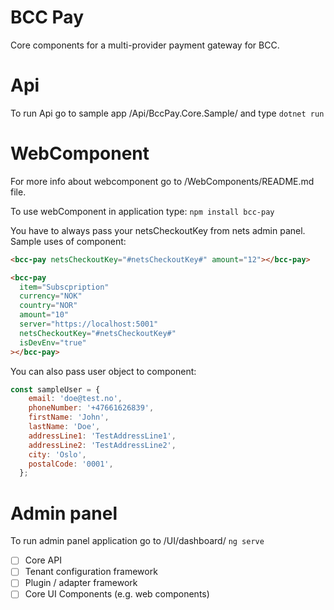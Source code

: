 # BCC Pay

Core components for a multi-provider payment gateway for BCC.

# Api

To run Api go to sample app /Api/BccPay.Core.Sample/ and type
`dotnet run`

# WebComponent

For more info about webcomponent go to /WebComponents/README.md file.

To use webComponent in application type:
`npm install bcc-pay`

You have to always pass your netsCheckoutKey from nets admin panel. Sample uses of component:

```html
<bcc-pay netsCheckoutKey="#netsCheckoutKey#" amount="12"></bcc-pay>

<bcc-pay
  item="Subscpription"
  currency="NOK"
  country="NOR"
  amount="10"
  server="https://localhost:5001"
  netsCheckoutKey="#netsCheckoutKey#"
  isDevEnv="true"
></bcc-pay>
```

You can also pass user object to component:

```JavaScript
const sampleUser = {
    email: 'doe@test.no',
    phoneNumber: '+47661626839',
    firstName: 'John',
    lastName: 'Doe',
    addressLine1: 'TestAddressLine1',
    addressLine2: 'TestAddressLine2',
    city: 'Oslo',
    postalCode: '0001',
  };
```

<bcc-pay item="Subscpription" currency="NOK" country="NOR" amount="12" server="https://localhost:5001" user=${this.sampleUser} netsCheckoutKey="#netsCheckoutKey#"></bcc-pay>

# Admin panel

To run admin panel application go to /UI/dashboard/
`ng serve`

- [ ] Core API
- [ ] Tenant configuration framework
- [ ] Plugin / adapter framework
- [ ] Core UI Components (e.g. web components)
